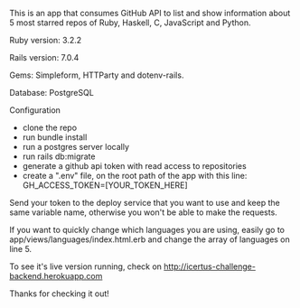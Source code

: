 This is an app that consumes GitHub API to list and show information about 5 most starred repos of Ruby, Haskell, C, JavaScript and Python.

Ruby version: 3.2.2

Rails version: 7.0.4

Gems: Simpleform, HTTParty and dotenv-rails.

Database: PostgreSQL

Configuration
- clone the repo
- run bundle install
- run a postgres server locally
- run rails db:migrate
- generate a github api token with read access to repositories
- create a ".env" file, on the root path of the app with this line:
    GH_ACCESS_TOKEN=[YOUR_TOKEN_HERE]
  
Send your token to the deploy service that you want to use and keep the same variable name, otherwise you won't be able to make the requests.

If you want to quickly change which languages you are using, easily go to app/views/languages/index.html.erb and change the array of languages on line 5.

To see it's live version running, check on http://icertus-challenge-backend.herokuapp.com

Thanks for checking it out!
